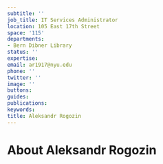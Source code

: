 ```yaml
---
subtitle: ''
job_title: IT Services Administrator
location: 105 East 17th Street
space: '115'
departments:
- Bern Dibner Library
status: ''
expertise: 
email: ar1917@nyu.edu
phone: ''
twitter: ''
image: ''
buttons: 
guides: 
publications: 
keywords: 
title: Aleksandr Rogozin
---
```


# About Aleksandr Rogozin